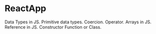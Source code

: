 # ReactApp
Data Types in JS.
Primitive data types.
Coercion.
Operator.
Arrays in JS.
Reference in JS.
Constructor Function or Class.
